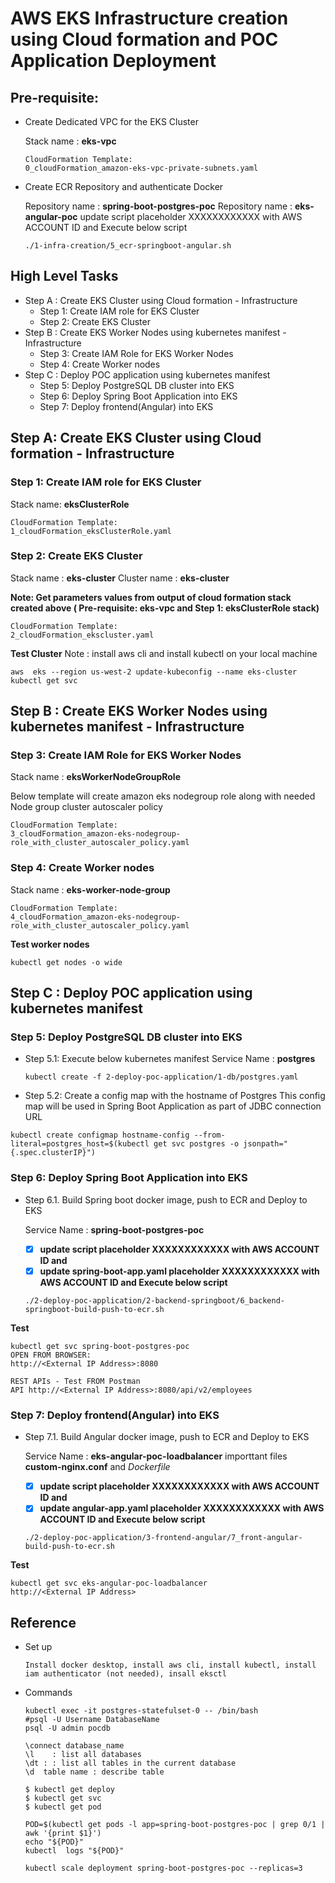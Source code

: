 # AWS EKS Infrastructure creation using Cloud formation and POC Application Deployment

## Pre-requisite:

- Create Dedicated VPC for the EKS Cluster

  Stack name 		: **eks-vpc** 
  ```
  CloudFormation Template: 
  0_cloudFormation_amazon-eks-vpc-private-subnets.yaml
  ```
  
- Create ECR Repository and authenticate Docker

  Repository name : **spring-boot-postgres-poc**
  Repository name : **eks-angular-poc**
  update script placeholder XXXXXXXXXXXX with AWS ACCOUNT ID and Execute below script
  ```
  ./1-infra-creation/5_ecr-springboot-angular.sh
  ```
  
## High Level Tasks
- Step A : Create EKS Cluster using Cloud formation - Infrastructure
  - Step 1: Create IAM role for EKS Cluster  
  - Step 2: Create EKS Cluster
- Step B : Create EKS Worker Nodes using kubernetes manifest - Infrastructure
  - Step 3: Create IAM Role for EKS Worker Nodes
  - Step 4: Create Worker nodes
- Step C : Deploy POC application using kubernetes manifest 
  - Step 5: Deploy PostgreSQL DB cluster into EKS
  - Step 6: Deploy Spring Boot Application into EKS
  - Step 7: Deploy frontend(Angular) into EKS
  

## Step A: Create EKS Cluster using Cloud formation - Infrastructure

### Step 1: Create IAM role for EKS Cluster 

Stack name: **eksClusterRole**
```
CloudFormation Template:  
1_cloudFormation_eksClusterRole.yaml
```

### Step 2: Create EKS Cluster
Stack name 		: **eks-cluster** 
Cluster name 	: **eks-cluster**

**Note: Get parameters values from output of cloud formation stack created above ( Pre-requisite: eks-vpc and Step 1: eksClusterRole stack)**
```
CloudFormation Template:  
2_cloudFormation_ekscluster.yaml
```

**Test Cluster**
Note : install aws cli and install kubectl on your local machine
```
aws  eks --region us-west-2 update-kubeconfig --name eks-cluster
kubectl get svc
```

## Step B : Create EKS Worker Nodes using kubernetes manifest - Infrastructure

### Step 3: Create IAM Role for EKS Worker Nodes
Stack name 		: **eksWorkerNodeGroupRole** 

Below  template will create amazon eks nodegroup role along with needed Node group cluster autoscaler policy
```
CloudFormation Template:  
3_cloudFormation_amazon-eks-nodegroup-role_with_cluster_autoscaler_policy.yaml
```

### Step 4: Create Worker nodes
Stack name 		: **eks-worker-node-group** 

```
CloudFormation Template:  
4_cloudFormation_amazon-eks-nodegroup-role_with_cluster_autoscaler_policy.yaml
```

**Test worker nodes**
```
kubectl get nodes -o wide
```

## Step C : Deploy POC application using kubernetes manifest 

### Step 5: Deploy PostgreSQL DB cluster into EKS

- Step 5.1: Execute below kubernetes manifest
  Service Name	: **postgres**
  ```
  kubectl create -f 2-deploy-poc-application/1-db/postgres.yaml
  ```
-  Step 5.2: Create a config map with the hostname of Postgres
  This config map will be used in Spring Boot Application as part of JDBC connection URL
  ```
  kubectl create configmap hostname-config --from-literal=postgres_host=$(kubectl get svc postgres -o jsonpath="{.spec.clusterIP}")
  ```

### Step 6: Deploy Spring Boot Application into EKS
  
- Step 6.1. Build Spring boot docker image, push to ECR and Deploy to EKS

  Service Name	: **spring-boot-postgres-poc**
  - [x] **update script placeholder XXXXXXXXXXXX with AWS ACCOUNT ID and**
  - [x] **update spring-boot-app.yaml placeholder XXXXXXXXXXXX with AWS ACCOUNT ID and Execute below script**
  
  ```
  ./2-deploy-poc-application/2-backend-springboot/6_backend-springboot-build-push-to-ecr.sh  
  ```

**Test**
```
kubectl get svc spring-boot-postgres-poc
OPEN FROM BROWSER: 
http://<External IP Address>:8080

REST APIs - Test FROM Postman
API http://<External IP Address>:8080/api/v2/employees
```

### Step 7: Deploy frontend(Angular) into EKS

- Step 7.1. Build Angular docker image, push to ECR and Deploy to EKS

  Service Name	: **eks-angular-poc-loadbalancer**
  importtant files **custom-nginx.conf** and *Dockerfile*
  
  - [x] **update script placeholder XXXXXXXXXXXX with AWS ACCOUNT ID and**
  - [x] **update angular-app.yaml placeholder XXXXXXXXXXXX with AWS ACCOUNT ID and Execute below script**

  ```
  ./2-deploy-poc-application/3-frontend-angular/7_front-angular-build-push-to-ecr.sh
  ```

**Test**
```
kubectl get svc eks-angular-poc-loadbalancer
http://<External IP Address>
```

## Reference
- Set up 
  ```
  Install docker desktop, install aws cli, install kubectl, install iam authenticator (not needed), insall eksctl
  ```
- Commands
  ```
  kubectl exec -it postgres-statefulset-0 -- /bin/bash
  #psql -U Username DatabaseName 
  psql -U admin pocdb

  \connect database_name
  \l 	: list all databases
  \dt : : list all tables in the current database
  \d  table name : describe table

  $ kubectl get deploy
  $ kubectl get svc
  $ kubectl get pod

  POD=$(kubectl get pods -l app=spring-boot-postgres-poc | grep 0/1 | awk '{print $1}')
  echo "${POD}"
  kubectl  logs "${POD}"

  kubectl scale deployment spring-boot-postgres-poc --replicas=3
  ```

